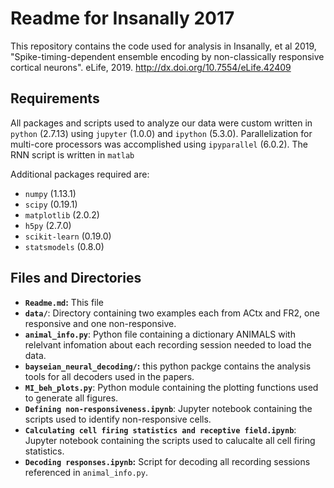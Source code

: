 # Readme for Insanally 2017



This repository contains the code used for analysis in Insanally, et al 2019, "Spike-timing-dependent ensemble encoding by non-classically responsive cortical neurons". eLife, 2019. http://dx.doi.org/10.7554/eLife.42409

## Requirements

All packages and scripts used to analyze our data were
custom written in `python` (2.7.13) using `jupyter` (1.0.0) and `ipython` (5.3.0). Parallelization for multi-core processors was accomplished using `ipyparallel` (6.0.2). The RNN script is written in `matlab`

Additional packages required are:

- `numpy` (1.13.1)
- `scipy` (0.19.1)
- `matplotlib` (2.0.2)
- `h5py` (2.7.0)
- `scikit-learn` (0.19.0)
- `statsmodels` (0.8.0)

## Files and Directories

- **`Readme.md`:** This file
- **`data/`**: Directory containing two examples each from ACtx and FR2, one responsive and one non-responsive.
- **`animal_info.py`**: Python file containing a dictionary ANIMALS with relelvant infomation about each recording session needed to load the data. 
- **`bayseian_neural_decoding/`:** this python packge contains the analysis tools for all decoders used in the papers.
- **`MI_beh_plots.py`**: Python module containing the plotting functions used to generate all figures.
- **`Defining non-responsiveness.ipynb`**: Jupyter notebook containing the scripts used to identify non-responsive cells.  
- **`Calculating cell firing statistics and receptive field.ipynb`**: Jupyter notebook containing the scripts used to calucalte all cell firing statistics.
- **`Decoding responses.ipynb`:** Script for decoding all recording sessions referenced in `animal_info.py`.

